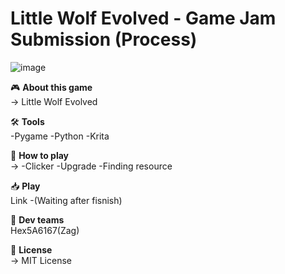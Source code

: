 # Little Wolf Evolved - Game Jam Submission  (Process)
![image](https://github.com/user-attachments/assets/8386337e-dd7e-4741-8ca8-89aeacc4dafb)




🎮 **About this game**  
→ Little Wolf Evolved

🛠️ **Tools**  
-Pygame
-Python
-Krita

🎯 **How to play**  
→ -Clicker
  -Upgrade
  -Finding resource
  

📥 **Play**  
Link
  -(Waiting after fisnish)

👥 **Dev teams**  
  Hex5A6167(Zag)

📜 **License**  
→ MIT License  
